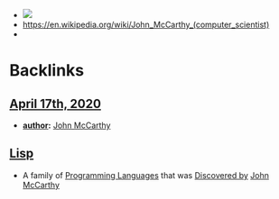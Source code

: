 - ![](https://firebasestorage.googleapis.com/v0/b/firescript-577a2.appspot.com/o/imgs%2Fapp%2Fhelp%2F9JlGiDXs_c?alt=media&token=2a01ac8c-ea50-488f-ad6a-40bd9084b2a1)
- https://en.wikipedia.org/wiki/John_McCarthy_(computer_scientist)
- 

# Backlinks
## [April 17th, 2020](<April 17th, 2020.md>)
- **[author](<author.md>):** [John McCarthy](<John McCarthy.md>)

## [Lisp](<Lisp.md>)
- A family of [Programming Languages](<Programming Languages.md>) that was [Discovered by](<Discovered by.md>) [John McCarthy](<John McCarthy.md>)

